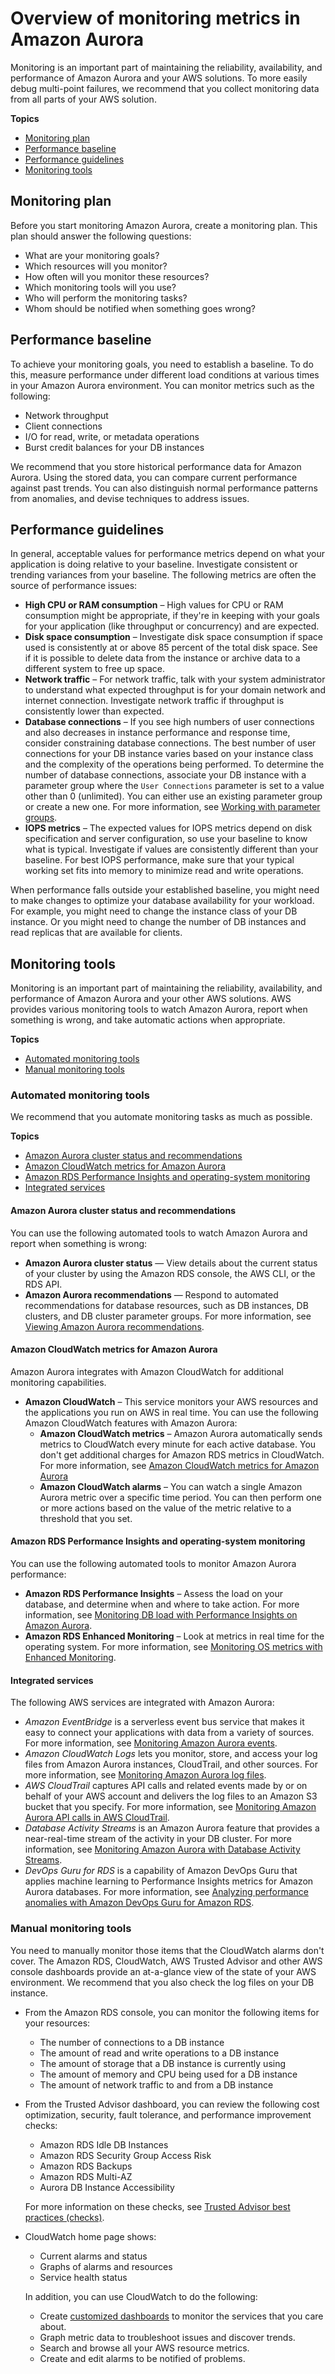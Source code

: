 # Overview of monitoring metrics in Amazon Aurora<a name="MonitoringOverview"></a>

Monitoring is an important part of maintaining the reliability, availability, and performance of Amazon Aurora and your AWS solutions\. To more easily debug multi\-point failures, we recommend that you collect monitoring data from all parts of your AWS solution\.

**Topics**
+ [Monitoring plan](#MonitoringOverview.plan)
+ [Performance baseline](#MonitoringOverview.baseline)
+ [Performance guidelines](#MonitoringOverview.guidelines)
+ [Monitoring tools](#MonitoringOverview.tools)

## Monitoring plan<a name="MonitoringOverview.plan"></a>

Before you start monitoring Amazon Aurora, create a monitoring plan\. This plan should answer the following questions:
+ What are your monitoring goals?
+ Which resources will you monitor?
+ How often will you monitor these resources?
+ Which monitoring tools will you use?
+ Who will perform the monitoring tasks?
+ Whom should be notified when something goes wrong?

## Performance baseline<a name="MonitoringOverview.baseline"></a>

To achieve your monitoring goals, you need to establish a baseline\. To do this, measure performance under different load conditions at various times in your Amazon Aurora environment\. You can monitor metrics such as the following:
+ Network throughput
+ Client connections
+ I/O for read, write, or metadata operations
+ Burst credit balances for your DB instances

We recommend that you store historical performance data for Amazon Aurora\. Using the stored data, you can compare current performance against past trends\. You can also distinguish normal performance patterns from anomalies, and devise techniques to address issues\.

## Performance guidelines<a name="MonitoringOverview.guidelines"></a>

In general, acceptable values for performance metrics depend on what your application is doing relative to your baseline\. Investigate consistent or trending variances from your baseline\. The following metrics are often the source of performance issues:
+  **High CPU or RAM consumption** – High values for CPU or RAM consumption might be appropriate, if they're in keeping with your goals for your application \(like throughput or concurrency\) and are expected\. 
+  **Disk space consumption** – Investigate disk space consumption if space used is consistently at or above 85 percent of the total disk space\. See if it is possible to delete data from the instance or archive data to a different system to free up space\. 
+  **Network traffic** – For network traffic, talk with your system administrator to understand what expected throughput is for your domain network and internet connection\. Investigate network traffic if throughput is consistently lower than expected\. 
+  **Database connections** – If you see high numbers of user connections and also decreases in instance performance and response time, consider constraining database connections\. The best number of user connections for your DB instance varies based on your instance class and the complexity of the operations being performed\. To determine the number of database connections, associate your DB instance with a parameter group where the `User Connections` parameter is set to a value other than 0 \(unlimited\)\. You can either use an existing parameter group or create a new one\. For more information, see [Working with parameter groups](USER_WorkingWithParamGroups.md)\. 
+  **IOPS metrics** – The expected values for IOPS metrics depend on disk specification and server configuration, so use your baseline to know what is typical\. Investigate if values are consistently different than your baseline\. For best IOPS performance, make sure that your typical working set fits into memory to minimize read and write operations\. 

When performance falls outside your established baseline, you might need to make changes to optimize your database availability for your workload\. For example, you might need to change the instance class of your DB instance\. Or you might need to change the number of DB instances and read replicas that are available for clients\. 

## Monitoring tools<a name="MonitoringOverview.tools"></a>

Monitoring is an important part of maintaining the reliability, availability, and performance of Amazon Aurora and your other AWS solutions\. AWS provides various monitoring tools to watch Amazon Aurora, report when something is wrong, and take automatic actions when appropriate\.

**Topics**
+ [Automated monitoring tools](#MonitoringOverview.tools.automated)
+ [Manual monitoring tools](#monitoring_manual_tools)

### Automated monitoring tools<a name="MonitoringOverview.tools.automated"></a>

We recommend that you automate monitoring tasks as much as possible\.

**Topics**
+ [Amazon Aurora cluster status and recommendations](#MonitoringOverview.tools.automated.rds)
+ [Amazon CloudWatch metrics for Amazon Aurora](#MonitoringOverview.tools.automated.integrated)
+ [Amazon RDS Performance Insights and operating\-system monitoring](#MonitoringOverview.tools.automated.metrics.rds)
+ [Integrated services](#MonitoringOverview.tools.automated.integrated.events-logs-streams)

#### Amazon Aurora cluster status and recommendations<a name="MonitoringOverview.tools.automated.rds"></a>

You can use the following automated tools to watch Amazon Aurora and report when something is wrong:
+ **Amazon Aurora cluster status** — View details about the current status of your cluster by using the Amazon RDS console, the AWS CLI, or the RDS API\.
+ **Amazon Aurora recommendations** — Respond to automated recommendations for database resources, such as DB instances, DB clusters, and DB cluster parameter groups\. For more information, see [Viewing Amazon Aurora recommendations](accessing-monitoring.md#USER_Recommendations)\.

#### Amazon CloudWatch metrics for Amazon Aurora<a name="MonitoringOverview.tools.automated.integrated"></a>

Amazon Aurora integrates with Amazon CloudWatch for additional monitoring capabilities\.
+ **Amazon CloudWatch** – This service monitors your AWS resources and the applications you run on AWS in real time\. You can use the following Amazon CloudWatch features with Amazon Aurora:
  + **Amazon CloudWatch metrics** – Amazon Aurora automatically sends metrics to CloudWatch every minute for each active database\. You don't get additional charges for Amazon RDS metrics in CloudWatch\.  For more information, see [Amazon CloudWatch metrics for Amazon Aurora](Aurora.AuroraMonitoring.Metrics.md) 
  + **Amazon CloudWatch alarms** – You can watch a single Amazon Aurora metric over a specific time period\. You can then perform one or more actions based on the value of the metric relative to a threshold that you set\. 

#### Amazon RDS Performance Insights and operating\-system monitoring<a name="MonitoringOverview.tools.automated.metrics.rds"></a>

You can use the following automated tools to monitor Amazon Aurora performance:
+ **Amazon RDS Performance Insights** – Assess the load on your database, and determine when and where to take action\. For more information, see [Monitoring DB load with Performance Insights on Amazon Aurora](USER_PerfInsights.md)\.
+ **Amazon RDS Enhanced Monitoring** – Look at metrics in real time for the operating system\. For more information, see [Monitoring OS metrics with Enhanced Monitoring](USER_Monitoring.OS.md)\.

#### Integrated services<a name="MonitoringOverview.tools.automated.integrated.events-logs-streams"></a>

The following AWS services are integrated with Amazon Aurora:
+ *Amazon EventBridge* is a serverless event bus service that makes it easy to connect your applications with data from a variety of sources\. For more information, see [Monitoring Amazon Aurora events](working-with-events.md)\.
+ *Amazon CloudWatch Logs* lets you monitor, store, and access your log files from Amazon Aurora instances, CloudTrail, and other sources\. For more information, see [Monitoring Amazon Aurora log files](USER_LogAccess.md)\.
+ *AWS CloudTrail* captures API calls and related events made by or on behalf of your AWS account and delivers the log files to an Amazon S3 bucket that you specify\. For more information, see [Monitoring Amazon Aurora API calls in AWS CloudTrail](logging-using-cloudtrail.md)\.
+ *Database Activity Streams* is an Amazon Aurora feature that provides a near\-real\-time stream of the activity in your DB cluster\. For more information, see [Monitoring Amazon Aurora with Database Activity Streams](DBActivityStreams.md)\.
+ *DevOps Guru for RDS* is a capability of Amazon DevOps Guru that applies machine learning to Performance Insights metrics for Amazon Aurora databases\. For more information, see [Analyzing performance anomalies with Amazon DevOps Guru for Amazon RDS](devops-guru-for-rds.md)\.

### Manual monitoring tools<a name="monitoring_manual_tools"></a>

You need to manually monitor those items that the CloudWatch alarms don't cover\. The Amazon RDS, CloudWatch, AWS Trusted Advisor and other AWS console dashboards provide an at\-a\-glance view of the state of your AWS environment\. We recommend that you also check the log files on your DB instance\.
+ From the Amazon RDS console, you can monitor the following items for your resources:
  + The number of connections to a DB instance
  + The amount of read and write operations to a DB instance
  + The amount of storage that a DB instance is currently using
  + The amount of memory and CPU being used for a DB instance
  + The amount of network traffic to and from a DB instance
+ From the Trusted Advisor dashboard, you can review the following cost optimization, security, fault tolerance, and performance improvement checks:
  + Amazon RDS Idle DB Instances
  + Amazon RDS Security Group Access Risk
  + Amazon RDS Backups
  + Amazon RDS Multi\-AZ
  + Aurora DB Instance Accessibility

  For more information on these checks, see [Trusted Advisor best practices \(checks\)](https://aws.amazon.com/premiumsupport/trustedadvisor/best-practices/)\.
+ CloudWatch home page shows:
  + Current alarms and status
  + Graphs of alarms and resources
  + Service health status

  In addition, you can use CloudWatch to do the following: 
  + Create [customized dashboards](https://docs.aws.amazon.com/AmazonCloudWatch/latest/DeveloperGuide/CloudWatch_Dashboards.html) to monitor the services that you care about\.
  + Graph metric data to troubleshoot issues and discover trends\.
  + Search and browse all your AWS resource metrics\.
  + Create and edit alarms to be notified of problems\.